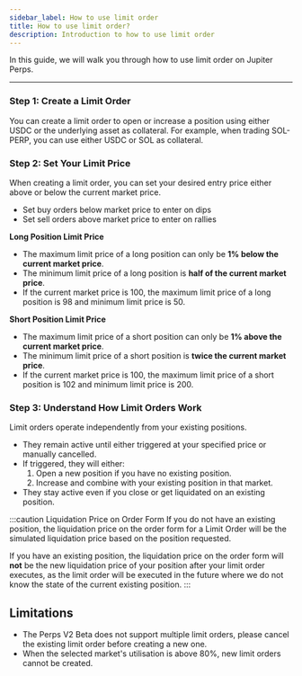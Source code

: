 ```yaml
---
sidebar_label: How to use limit order
title: How to use limit order?
description: Introduction to how to use limit order
---
```


<head>
    <title>How to use limit order</title>
    <meta name="twitter:card" content="summary" />
</head>

In this guide, we will walk you through how to use limit order on Jupiter Perps.

---

### Step 1: Create a Limit Order

You can create a limit order to open or increase a position using either USDC or the underlying asset as collateral. For example, when trading SOL-PERP, you can use either USDC or SOL as collateral.

### Step 2: Set Your Limit Price

When creating a limit order, you can set your desired entry price either above or below the current market price.
- Set buy orders below market price to enter on dips
- Set sell orders above market price to enter on rallies

**Long Position Limit Price**

- The maximum limit price of a long position can only be **1% below the current market price**.
- The minimum limit price of a long position is **half of the current market price**.
- If the current market price is 100, the maximum limit price of a long position is 98 and minimum limit price is 50.

**Short Position Limit Price**

- The maximum limit price of a short position can only be **1% above the current market price**.
- The minimum limit price of a short position is **twice the current market price**.
- If the current market price is 100, the maximum limit price of a short position is 102 and minimum limit price is 200.

### Step 3: Understand How Limit Orders Work

Limit orders operate independently from your existing positions.

- They remain active until either triggered at your specified price or manually cancelled.
- If triggered, they will either:
  1. Open a new position if you have no existing position.
  2. Increase and combine with your existing position in that market.
- They stay active even if you close or get liquidated on an existing position.

:::caution Liquidation Price on Order Form
If you do not have an existing position, the liquidation price on the order form for a Limit Order will be the simulated liquidation price based on the position requested.

If you have an existing position, the liquidation price on the order form will **not** be the new liquidation price of your position after your limit order executes, as the limit order will be executed in the future where we do not know the state of the current existing position.
:::

## Limitations

- The Perps V2 Beta does not support multiple limit orders, please cancel the existing limit order before creating a new one.
- When the selected market's utilisation is above 80%, new limit orders cannot be created.